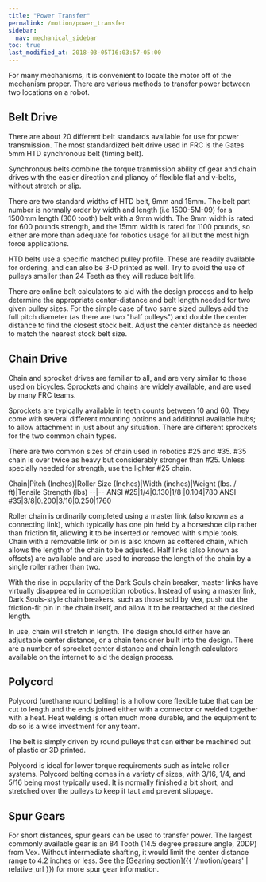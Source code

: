 ```yaml
---
title: "Power Transfer"
permalink: /motion/power_transfer
sidebar:
  nav: mechanical_sidebar
toc: true
last_modified_at: 2018-03-05T16:03:57-05:00
---
```



For many mechanisms, it is convenient to locate the motor off of the mechanism proper. There are various methods to transfer power between two locations on a robot.

## Belt Drive

There are about 20 different belt standards available for use for power transmission. The most standardized belt drive used in FRC is the Gates 5mm HTD synchronous belt (timing belt).

Synchronous belts combine the torque tranmission ability of gear and chain drives with the easier direction and pliancy of flexible flat and v-belts, without stretch or slip.

There are two standard widths of HTD belt, 9mm and 15mm. The belt part number is normally order by width and length (i.e 1500-5M-09) for a 1500mm length (300 tooth) belt with a 9mm width. The 9mm width is rated for 600 pounds strength, and the 15mm width is rated for 1100 pounds, so either are more than adequate for robotics usage for all but the most high force applications.

HTD belts use a specific matched pulley profile. These are readily available for ordering, and can also be 3-D printed as well. Try to avoid the use of pulleys smaller than 24 Teeth as they will reduce belt life.

There are online belt calculators to aid with the design process and to help determine the appropriate center-distance and belt length needed for two given pulley sizes. For the simple case of two same sized pulleys add the full pitch diameter (as there are two "half pulleys") and double the center distance to find the closest stock belt. Adjust the center distance as needed to match the nearest stock belt size.

## Chain Drive

Chain and sprocket drives are familiar to all, and are very similar to those used on bicycles. Sprockets and chains are widely available, and are used by many FRC teams.

Sprockets are typically available in teeth counts between 10 and 60. They come with several different mounting options and additional available hubs; to allow attachment in just about any situation. There are different sprockets for the two common chain types.

There are two common sizes of chain used in robotics #25 and #35. #35 chain is over twice as heavy but considerably stronger than #25. Unless specially needed for strength, use the lighter #25 chain.

Chain|Pitch (Inches)|Roller Size (Inches)|Width (inches)|Weight (lbs. / ft)|Tensile Strength (lbs)
--|--
ANSI #25|1/4|0.130|1/8 |0.104|780
ANSI #35|3/8|0.200|3/16|0.250|1760

Roller chain is ordinarily completed using a master link (also known as a connecting link), which typically has one pin held by a horseshoe clip rather than friction fit, allowing it to be inserted or removed with simple tools. Chain with a removable link or pin is also known as cottered chain, which allows the length of the chain to be adjusted. Half links (also known as offsets) are available and are used to increase the length of the chain by a single roller rather than two.

With the rise in popularity of the Dark Souls chain breaker, master links have virtually disappeared in competition robotics. Instead of using a master link, Dark Souls-style chain breakers, such as those sold by Vex, push out the friction-fit pin in the chain itself, and allow it to be reattached at the desired length.

In use, chain will stretch in length. The design should either have an adjustable center distance, or a chain tensioner built into the design. There are a number of sprocket center distance and chain length calculators available on the internet to aid the design process.

## Polycord

Polycord (urethane round belting) is a hollow core flexible tube that can be cut to length and the ends joined either with a connector or welded together with a heat. Heat welding is often much more durable, and the equipment to do so is a wise investment for any team.

The belt is simply driven by round pulleys that can either be machined out of plastic or 3D printed.

Polycord is ideal for lower torque requirements such as intake roller systems. Polycord belting comes in a variety of sizes, with 3/16, 1/4, and 5/16 being most typically used. It is normally finished a bit short, and stretched over the pulleys to keep it taut and prevent slippage.

## Spur Gears
For short distances, spur gears can be used to transfer power. The largest commonly available gear is an 84 Tooth (14.5 degree pressure angle, 20DP) from Vex. Without intermediate shafting, it would limit the center distance range to 4.2 inches or less. See the [Gearing section]({{ '/motion/gears' | relative_url }}) for more spur gear information.
